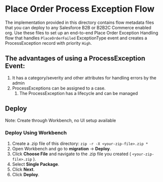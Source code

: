 # Place Order Process Exception Flow

The implementation provided in this directory contains flow metadata files that you can deploy to any Salesforce B2B or B2B2C Commerce enabled org. Use these files to set up an end-to-end Place Order Exception Handling flow that handles `PlaceOrderFailed` ExceptionType event and creates a ProcessException record with priority `High`.


##  The advantages of using a ProcessException Event:

1. It has a category/severity and other attributes for handling errors by the admin
2. ProcessExceptions can be assigned to a case.
    1. The ProcessException has a lifecycle and can be managed

## Deploy
Note: Create through Workbench, no UI setup available

### Deploy Using Workbench

1.  Create a .zip file of this directory:
    `zip -r -X <your-zip-file>.zip *`
2.  Open Workbench and go to **migration** -> **Deploy**.
3.  Click **Choose File** and navigate to the .zip file you created ( `<your-zip-file>.zip` ).
4.  Select **Single Package**.
5.  Click **Next**.
6.  Click **Deploy**.
